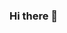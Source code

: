 ### Hi there 👋

<!--
**ItsDebol/ItsDebol** is a ✨ _special_ ✨ repository because its `README.md` (this file) appears on your GitHub profile.


- 🔭 I’m currently working on Data engineering and Machine Learning projects.
 
- 🌱 I’m currently learning Django ORM, Code Obfuscation on Flutter and appraoching leet code challanges
 
- 👯 I’m looking to collaborate on open source projects

- 💬 Ask me about Data analytics and  Data Engineering

- 📫 How to reach me: ... email josephnewgold1@gmail.com   Portfolio website https://sites.google.com/view/10-academy-profile-yosef-engda/home Linkedin https://www.linkedin.com/in/yosef-engdawork-a66a041a0/

- 😄 Pronouns: He/him 

- ⚡ Fun fact: ... I am usually found playing football apart from the time I am working.


